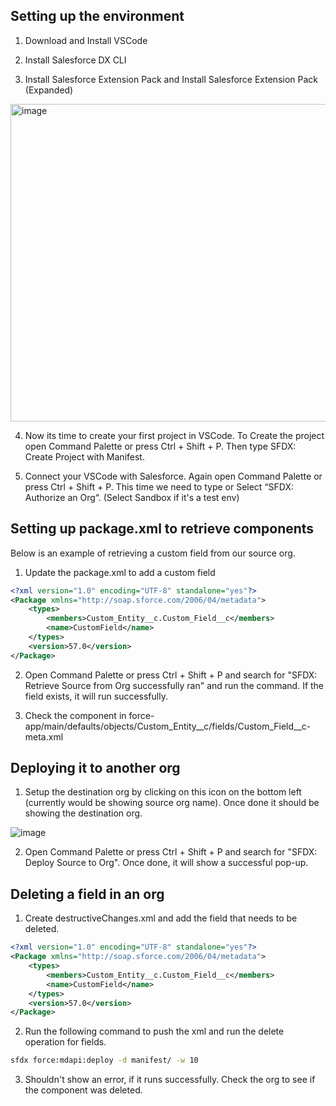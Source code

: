 ## Setting up the environment

1. Download and Install VSCode

2. Install Salesforce DX CLI

3. Install Salesforce Extension Pack and Install Salesforce Extension Pack (Expanded)

<img width="508" alt="image" src="https://user-images.githubusercontent.com/8276139/158901731-1b4891ce-7505-4253-a2ca-3ee3ce3fd705.png">

4. Now its time to create your first project in VSCode. To Create the project open Command Palette or press Ctrl + Shift + P.  Then type SFDX: Create Project with Manifest.

5. Connect your VSCode with Salesforce. Again open Command Palette or press Ctrl + Shift + P. This time we need to type or Select “SFDX: Authorize an Org“. (Select Sandbox if it's a test env)

## Setting up package.xml to retrieve components

Below is an example of retrieving a custom field from our source org.

1. Update the package.xml to add a custom field

```xml
<?xml version="1.0" encoding="UTF-8" standalone="yes"?>
<Package xmlns="http://soap.sforce.com/2006/04/metadata">
    <types>
        <members>Custom_Entity__c.Custom_Field__c</members>
        <name>CustomField</name>
    </types>
    <version>57.0</version>
</Package>
```

2. Open Command Palette or press Ctrl + Shift + P and search for "SFDX: Retrieve Source from Org successfully ran" and run the command. If the field exists, it will run successfully.

3. Check the component in force-app/main/defaults/objects/Custom_Entity__c/fields/Custom_Field__c-meta.xml

## Deploying it to another org

1. Setup the destination org by clicking on this icon on the bottom left (currently would be showing source org name). Once done it should be showing the destination org.

![image](https://github.com/prav10194/Salesforce-basics/assets/8276139/77954aa8-bc9d-4116-aa7c-5423ef3379c8)

2. Open Command Palette or press Ctrl + Shift + P and search for "SFDX: Deploy Source to Org". Once done, it will show a successful pop-up.

## Deleting a field in an org

1. Create destructiveChanges.xml and add the field that needs to be deleted.

```xml
<?xml version="1.0" encoding="UTF-8" standalone="yes"?>
<Package xmlns="http://soap.sforce.com/2006/04/metadata">
    <types>
        <members>Custom_Entity__c.Custom_Field__c</members>
        <name>CustomField</name>
    </types>
    <version>57.0</version>
</Package>
```

2. Run the following command to push the xml and run the delete operation for fields.

```cmd
sfdx force:mdapi:deploy -d manifest/ -w 10
```

3. Shouldn't show an error, if it runs successfully. Check the org to see if the component was deleted. 
